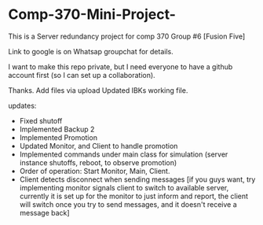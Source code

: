 # Comp-370-Mini-Project-
This is a Server redundancy project for comp 370 Group #6 [Fusion Five] 

Link to google is on Whatsap groupchat for details. 

I want to make this repo private, but I need everyone to have a github account first (so I can set up a collaboration). 

Thanks. 
Add files via upload
Updated IBKs working file. 

updates: 
- Fixed shutoff
- Implemented Backup 2
- Implemented Promotion 
- Updated Monitor, and Client to handle promotion
- Implemented commands under main class for simulation (server instance shutoffs, reboot, to observe promotion) 
- Order of operation: Start Monitor, Main, Client. 
- Client detects disconnect when sending messages [if you guys want, try implementing monitor signals client to switch to available server, currently it is set up for the monitor to just inform and report, the client will switch once you try to send messages, and it doesn't receive a message back]
